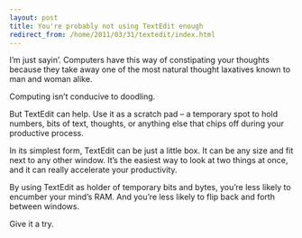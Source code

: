 ```yaml
---
layout: post
title: You're probably not using TextEdit enough
redirect_from: /home/2011/03/31/textedit/index.html
---
```

<p>I’m just sayin’.
Computers have this way of constipating your thoughts because they take away one of the most natural thought laxatives known to man and woman alike.</p>
<p>Computing isn’t conducive to doodling.</p>
<p>But TextEdit can help.  Use it as a scratch pad – a temporary spot to hold numbers, bits of text, thoughts, or anything else that chips off during your productive process.</p>
<p>In its simplest form, TextEdit can be just a little box.  It can be any size and fit next to any other window.  It’s the easiest way to look at two things at once, and it can really accelerate your productivity.</p>
<p>By using TextEdit as holder of temporary bits and bytes, you’re less likely to encumber your mind’s RAM.  And you’re less likely to flip back and forth between windows.</p>
<p>Give it a try.</p>
